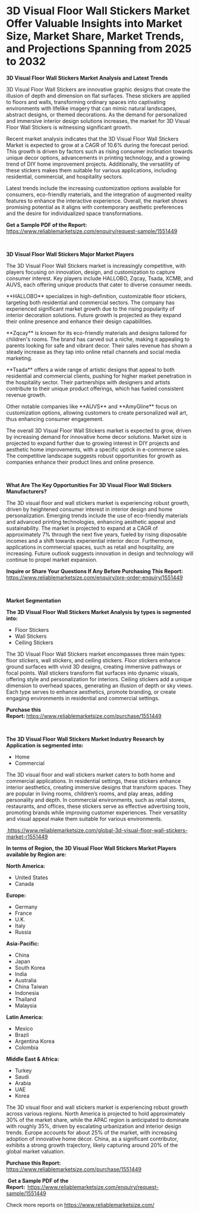 <p><h1>3D Visual Floor Wall Stickers Market Offer Valuable Insights into Market Size, Market Share, Market Trends, and Projections Spanning from 2025 to 2032</h1></p><p><strong>3D Visual Floor Wall Stickers Market Analysis and Latest Trends</strong></p>
<p><p>3D Visual Floor Wall Stickers are innovative graphic designs that create the illusion of depth and dimension on flat surfaces. These stickers are applied to floors and walls, transforming ordinary spaces into captivating environments with lifelike imagery that can mimic natural landscapes, abstract designs, or themed decorations. As the demand for personalized and immersive interior design solutions increases, the market for 3D Visual Floor Wall Stickers is witnessing significant growth.</p><p>Recent market analysis indicates that the 3D Visual Floor Wall Stickers Market is expected to grow at a CAGR of 10.6% during the forecast period. This growth is driven by factors such as rising consumer inclination towards unique decor options, advancements in printing technology, and a growing trend of DIY home improvement projects. Additionally, the versatility of these stickers makes them suitable for various applications, including residential, commercial, and hospitality sectors.</p><p>Latest trends include the increasing customization options available for consumers, eco-friendly materials, and the integration of augmented reality features to enhance the interactive experience. Overall, the market shows promising potential as it aligns with contemporary aesthetic preferences and the desire for individualized space transformations.</p></p>
<p><strong>Get a Sample PDF of the Report:&nbsp;</strong> <a href="https://www.reliablemarketsize.com/enquiry/request-sample/1551449?utm_campaign=1832&utm_medium=2&utm_source=Github&utm_content=ia&utm_term=09022025&utm_id=3d-visual-floor-wall-stickers">https://www.reliablemarketsize.com/enquiry/request-sample/1551449</a></p>
<p>&nbsp;</p>
<p><strong>3D Visual Floor Wall Stickers Major Market Players</strong></p>
<p><p>The 3D Visual Floor Wall Stickers market is increasingly competitive, with players focusing on innovation, design, and customization to capture consumer interest. Key players include HALLOBO, Zqcay, Tsada, XCMB, and AUVS, each offering unique products that cater to diverse consumer needs.</p><p>**HALLOBO** specializes in high-definition, customizable floor stickers, targeting both residential and commercial sectors. The company has experienced significant market growth due to the rising popularity of interior decoration solutions. Future growth is projected as they expand their online presence and enhance their design capabilities.</p><p>**Zqcay** is known for its eco-friendly materials and designs tailored for children's rooms. The brand has carved out a niche, making it appealing to parents looking for safe and vibrant decor. Their sales revenue has shown a steady increase as they tap into online retail channels and social media marketing.</p><p>**Tsada** offers a wide range of artistic designs that appeal to both residential and commercial clients, pushing for higher market penetration in the hospitality sector. Their partnerships with designers and artists contribute to their unique product offerings, which has fueled consistent revenue growth.</p><p>Other notable companies like **AUVS** and **AmyGline** focus on customization options, allowing customers to create personalized wall art, thus enhancing consumer engagement. </p><p>The overall 3D Visual Floor Wall Stickers market is expected to grow, driven by increasing demand for innovative home decor solutions. Market size is projected to expand further due to growing interest in DIY projects and aesthetic home improvements, with a specific uptick in e-commerce sales. The competitive landscape suggests robust opportunities for growth as companies enhance their product lines and online presence.</p></p>
<p>&nbsp;</p>
<p><strong>What Are The Key Opportunities For 3D Visual Floor Wall Stickers Manufacturers?</strong></p>
<p><p>The 3D visual floor and wall stickers market is experiencing robust growth, driven by heightened consumer interest in interior design and home personalization. Emerging trends include the use of eco-friendly materials and advanced printing technologies, enhancing aesthetic appeal and sustainability. The market is projected to expand at a CAGR of approximately 7% through the next five years, fueled by rising disposable incomes and a shift towards experiential interior decor. Furthermore, applications in commercial spaces, such as retail and hospitality, are increasing. Future outlook suggests innovation in design and technology will continue to propel market expansion.</p></p>
<p><strong>Inquire or Share Your Questions If Any Before Purchasing This Report:</strong> <a href="https://www.reliablemarketsize.com/enquiry/pre-order-enquiry/1551449?utm_campaign=1832&utm_medium=2&utm_source=Github&utm_content=ia&utm_term=09022025&utm_id=3d-visual-floor-wall-stickers">https://www.reliablemarketsize.com/enquiry/pre-order-enquiry/1551449</a></p>
<p>&nbsp;</p>
<p><strong>Market Segmentation</strong></p>
<p><strong>The 3D Visual Floor Wall Stickers Market Analysis by types is segmented into:</strong></p>
<p><ul><li>Floor Stickers</li><li>Wall Stickers</li><li>Ceiling Stickers</li></ul></p>
<p><p>The 3D Visual Floor Wall Stickers market encompasses three main types: floor stickers, wall stickers, and ceiling stickers. Floor stickers enhance ground surfaces with vivid 3D designs, creating immersive pathways or focal points. Wall stickers transform flat surfaces into dynamic visuals, offering style and personalization for interiors. Ceiling stickers add a unique dimension to overhead spaces, generating an illusion of depth or sky views. Each type serves to enhance aesthetics, promote branding, or create engaging environments in residential and commercial settings.</p></p>
<p><strong>Purchase this Report:&nbsp;</strong><a href="https://www.reliablemarketsize.com/purchase/1551449?utm_campaign=1832&utm_medium=2&utm_source=Github&utm_content=ia&utm_term=09022025&utm_id=3d-visual-floor-wall-stickers">https://www.reliablemarketsize.com/purchase/1551449</a></p>
<p>&nbsp;</p>
<p><strong>The 3D Visual Floor Wall Stickers Market Industry Research by Application is segmented into:</strong></p>
<p><ul><li>Home</li><li>Commercial</li></ul></p>
<p><p>The 3D visual floor and wall stickers market caters to both home and commercial applications. In residential settings, these stickers enhance interior aesthetics, creating immersive designs that transform spaces. They are popular in living rooms, children’s rooms, and play areas, adding personality and depth. In commercial environments, such as retail stores, restaurants, and offices, these stickers serve as effective advertising tools, promoting brands while improving customer experiences. Their versatility and visual appeal make them suitable for various environments.</p></p>
<p><a href="https://www.reliablemarketsize.com/global-3d-visual-floor-wall-stickers-market-r1551449?utm_campaign=1832&utm_medium=2&utm_source=Github&utm_content=ia&utm_term=09022025&utm_id=3d-visual-floor-wall-stickers">&nbsp;https://www.reliablemarketsize.com/global-3d-visual-floor-wall-stickers-market-r1551449</a></p>
<p><strong>In terms of Region, the 3D Visual Floor Wall Stickers Market Players available by Region are:</strong></p>
<p>
    <p> <strong> North America: </strong>
        <ul>
            <li>United States</li>
            <li>Canada</li>
        </ul>
        </p> 
    <p> <strong> Europe: </strong>
        <ul>
            <li>Germany</li>
            <li>France</li>
            <li>U.K.</li>
            <li>Italy</li>
            <li>Russia</li>
        </ul>
        </p> 
    <p> <strong> Asia-Pacific: </strong>
        <ul>
            <li>China</li>
            <li>Japan</li>
            <li>South Korea</li>
            <li>India</li>
            <li>Australia</li>
            <li>China Taiwan</li>
            <li>Indonesia</li>
            <li>Thailand</li>
            <li>Malaysia</li>
        </ul>
        </p> 
    <p> <strong> Latin America: </strong>
        <ul>
            <li>Mexico</li>
            <li>Brazil</li>
            <li>Argentina Korea</li>
            <li>Colombia</li>
        </ul>
        </p> 
    <p> <strong> Middle East & Africa: </strong>
        <ul>
            <li>Turkey</li>
            <li>Saudi</li>
            <li>Arabia</li>
            <li>UAE</li>
            <li>Korea</li>
        </ul>
    </p>
    </p>
<p><p>The 3D visual floor and wall stickers market is experiencing robust growth across various regions. North America is projected to hold approximately 30% of the market share, while the APAC region is anticipated to dominate with roughly 35%, driven by escalating urbanization and interior design trends. Europe accounts for about 25% of the market, with increasing adoption of innovative home décor. China, as a significant contributor, exhibits a strong growth trajectory, likely capturing around 20% of the global market valuation.</p></p>
<p><strong>Purchase this Report: </strong><a href="https://www.reliablemarketsize.com/purchase/1551449?utm_campaign=1832&utm_medium=2&utm_source=Github&utm_content=ia&utm_term=09022025&utm_id=3d-visual-floor-wall-stickers">https://www.reliablemarketsize.com/purchase/1551449</a></p>
<p>&nbsp;<strong>Get a Sample PDF of the Report:&nbsp;&nbsp;</strong><a href="https://www.reliablemarketsize.com/enquiry/request-sample/1551449?utm_campaign=1832&utm_medium=2&utm_source=Github&utm_content=ia&utm_term=09022025&utm_id=3d-visual-floor-wall-stickers">https://www.reliablemarketsize.com/enquiry/request-sample/1551449</a></p>
<p><strong></strong></p>
<p>Check more reports on <a href="https://www.reliablemarketsize.com/?utm_campaign=1832&utm_medium=2&utm_source=Github&utm_content=ia&utm_term=09022025&utm_id=3d-visual-floor-wall-stickers">https://www.reliablemarketsize.com/</a></p>